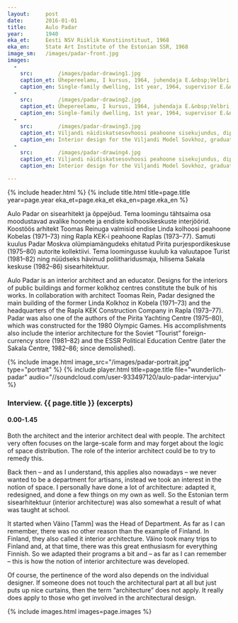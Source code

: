 ```yaml
---
layout: 	post
date:   	2016-01-01
title:  	Aulo Padar
year:		1940
eka_et:		Eesti NSV Riiklik Kunstiinstituut, 1968
eka_en:		State Art Institute of the Estonian SSR, 1968
image_sm:	/images/padar-front.jpg
images:
  -
    src: 		/images/padar-drawing1.jpg
    caption_et: Ühepereelamu, I kursus, 1964, juhendaja E.&nbsp;Velbri, põhiplaan ja asendiplaan
    caption_en: Single-family dwelling, 1st year, 1964, supervisor E.&nbsp;Velbri, floor- and site plan
  -
    src: 		/images/padar-drawing2.jpg
    caption_et: Ühepereelamu, I kursus, 1964, juhendaja E.&nbsp;Velbri, vaade lõunast
    caption_en: Single-family dwelling, 1st year, 1964, supervisor E.&nbsp;Velbri, view from the south
  -
    src: 		/images/padar-drawing3.jpg
    caption_et: Viljandi näidiskatsesovhoosi peahoone sisekujundus, diplomitöö, 1968, juhendaja B.&nbsp;Tomberg, plaanid
    caption_en: Interior design for the Viljandi Model Sovkhoz, graduate project, 1968, supervisor B.&nbsp;Tomberg, design plans
  -
    src: 		/images/padar-drawing4.jpg
    caption_et: Viljandi näidiskatsesovhoosi peahoone sisekujundus, diplomitöö, 1968, juhendaja B.&nbsp;Tomberg, lõige
    caption_en: Interior design for the Viljandi Model Sovkhoz, graduate project, 1968, supervisor B.&nbsp;Tomberg, section

---
```


{% include header.html %}
{% include title.html title=page.title year=page.year eka_et=page.eka_et eka_en=page.eka_en %}

Aulo Padar on sisearhitekt ja õppejõud. Tema loomingu tähtsaima osa moodustavad avalike hoonete ja endiste kolhoosikeskuste interjöörid. Koostöös arhitekt Toomas Reinuga valmisid endise Linda kolhoosi peahoone Kobelas (1971–73) ning Rapla KEK-i peahoone Raplas (1973–77). Samuti kuulus Padar Moskva olümpiamängudeks ehitatud Pirita purjespordikeskuse (1975–80) autorite kollektiivi. Tema loomingusse kuulub ka valuutapoe Turist (1981–82) ning nüüdseks hävinud poliitharidusmaja, hilisema Sakala keskuse (1982–86) sisearhitektuur.

Aulo Padar is an interior architect and an educator. Designs for the interiors of public buildings and former kolkhoz centres constitute the bulk of his works. In collaboration with architect Toomas Rein, Padar designed the main building of the former Linda Kolkhoz in Kobela (1971–73) and the headquarters of the Rapla KEK Construction Company in Rapla (1973–77). Padar was also one of the authors of the Pirita Yachting Centre (1975–80), which was constructed for the 1980 Olympic Games. His accomplishments also include the interior architecture for the Soviet “Tourist” foreign-currency store (1981–82) and the ESSR Political Education Centre (later the Sakala Centre, 1982–86; since demolished).

{% include image.html image_src="/images/padar-portrait.jpg" type="portrait" %}
{% include player.html title=page.title file="wunderlich-padar" audio="//soundcloud.com/user-933497120/aulo-padar-intervjuu" %}

### Interview. {{ page.title }} (excerpts)

#### 0.00-1.45

Both the architect and the interior architect deal with people. The architect very often focuses on the large-scale form and may forget about the logic of space distribution. The role of the interior architect could be to try to remedy this.

Back then – and as I understand, this applies also nowadays – we never wanted to be a department for artisans, instead we took an interest in the notion of space. I personally have done a lot of architecture: adapted it, redesigned, and done a few things on my own as well. So the Estonian term sisearhitektuur (interior architecture) was also somewhat a result of what was taught at school.

It started when Väino [Tamm] was the Head of Department. As far as I can remember, there was no other reason than the example of Finland. In Finland, they also called it interior architecture. Väino took many trips to Finland and, at that time, there was this great enthusiasm for everything Finnish. So we adapted their programs a bit and – as far as I can remember – this is how the notion of interior architecture was developed.

Of course, the pertinence of the word also depends on the individual designer. If someone does not touch the architectural part at all but just puts up nice curtains, then the term “architecture” does not apply. It really does apply to those who get involved in the architectural design.

{% include images.html images=page.images %}
